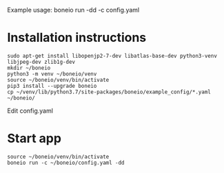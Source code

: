 Example usage:
boneio run -dd -c config.yaml

# Installation instructions

```
sudo apt-get install libopenjp2-7-dev libatlas-base-dev python3-venv libjpeg-dev zlib1g-dev
mkdir ~/boneio
python3 -m venv ~/boneio/venv
source ~/boneio/venv/bin/activate
pip3 install --upgrade boneio
cp ~/venv/lib/python3.7/site-packages/boneio/example_config/*.yaml ~/boneio/
```

Edit config.yaml

# Start app

```
source ~/boneio/venv/bin/activate
boneio run -c ~/boneio/config.yaml -dd
```

